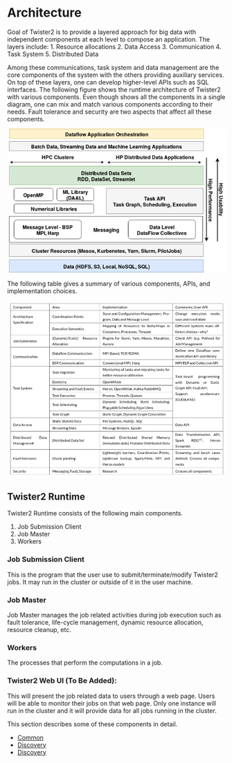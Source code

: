 # Architecture

Goal of Twister2 is to provide a layered approach for big data with independent components at each level to compose an application. The layers include: 1. Resource allocations 2. Data Access 3. Communication 4. Task System 5. Distributed Data

Among these communications, task system and data management are the core components of the system with the others providing auxiliary services. On top of these layers, one can develop higher-level APIs such as SQL interfaces. The following figure shows the runtime architecture of Twister2 with various components. Even though shows all the components in a single diagram, one can mix and match various components according to their needs. Fault tolerance and security are two aspects that affect all these components.

![Twister2 Components](../images/tws-architecture.png)

The following table gives a summary of various components, APIs, and implementation choices.

![Twister2 Architecture](../images/twister2-architecture.png)

## Twister2 Runtime

Twister2 Runtime consists of the following main components.

1. Job Submission Client
2. Job Master
3. Workers

### Job Submission Client

This is the program that the user use to submit/terminate/modify Twister2 jobs. It may run in the cluster or outside of it in the user machine.

### Job Master

Job Master manages the job related activities during job execution such as fault tolerance, life-cycle management, dynamic resource allocation, resource cleanup, etc.

### Workers

The processes that perform the computations in a job.

### Twister2 Web UI \(To Be Added\):

This will present the job related data to users through a web page. Users will be able to monitor their jobs on that web page. Only one instance will run in the cluster and it will provide data for all jobs running in the cluster.

This section describes some of these components in detail.

* [Common](common/logging.md)
* [Discovery](discovery/worker-discovery.md)
* [Discovery](job-master/job-master.md)

